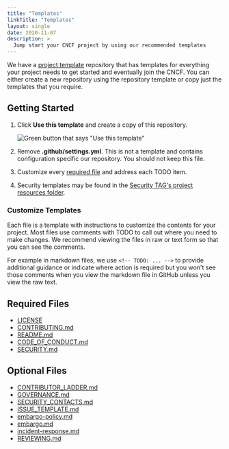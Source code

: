 ```yaml
---
title: "Templates"
linkTitle: "Templates"
layout: single
date: 2020-11-07
description: >
  Jump start your CNCF project by using our recommended templates
---
```


We have a [project template] repository that has templates for everything your project needs
to get started and eventually join the CNCF. You can either create a new repository using the repository template or copy just the templates that you require.

## Getting Started

1. Click **Use this template** and create a copy of this repository.

    ![Green button that says "Use this template"](https://user-images.githubusercontent.com/1368985/95903529-e9c32f00-0d5b-11eb-8723-4369f7c9e044.png)
1. Remove **.github/settings.yml**. This is not a template and contains
   configuration specific our repository. You should not keep this file.
1. Customize every [required file](#required-files) and address each TODO item.
1. Security templates may be found in the [Security TAG's project resources
   folder](https://github.com/cncf/tag-security/tree/main/project-resources).

### Customize Templates

Each file is a template with instructions to customize the contents for your project.
Most files use comments with TODO to call out where you need to make changes. We recommend
viewing the files in raw or text form so that you can see the comments. 

For example in markdown files, we use `<!-- TODO: ... -->` to provide additional
guidance or indicate where action is required but you won't see those comments
when you view the markdown file in GitHub unless you view the raw text.

## Required Files

* [LICENSE](https://github.com/cncf/project-template/blob/main/LICENSE)
* [CONTRIBUTING.md](https://github.com/cncf/project-template/blob/main/CONTRIBUTING.md)
* [README.md](https://github.com/cncf/project-template/blob/main/README.md)
* [CODE_OF_CONDUCT.md](https://github.com/cncf/project-template/blob/main/CODE_OF_CONDUCT.md)
* [SECURITY.md](https://github.com/cncf/tag-security/blob/main/project-resources/templates/SECURITY.md)

## Optional Files
* [CONTRIBUTOR_LADDER.md](https://github.com/cncf/project-template/blob/main/CONTRIBUTOR_LADDER.md)
* [GOVERNANCE.md](https://github.com/cncf/project-template/blob/main/GOVERNANCE.md)
* [SECURITY_CONTACTS.md](https://github.com/cncf/tag-security/blob/main/project-resources/templates/SECURITY_CONTACTS.md)
* [ISSUE_TEMPLATE.md](https://github.com/cncf/tag-security/blob/main/project-resources/templates/ISSUE_TEMPLATE.md)
* [embargo-policy.md](https://github.com/cncf/tag-security/blob/main/project-resources/templates/embargo-policy.md)
* [embargo.md](https://github.com/cncf/tag-security/blob/main/project-resources/templates/embargo.md)
* [incident-response.md](https://github.com/cncf/tag-security/blob/main/project-resources/templates/incident-response.md)
* [REVIEWING.md](optional/reviewing/)

[contrib-strat]: https://github.com/cncf/tag-contributor-strategy/blob/main/README.md
[project template]: https://github.com/cncf/project-template
